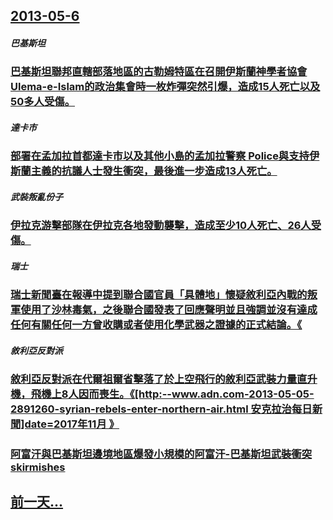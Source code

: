 ## [2013-05-6](/zh/news/2013/05/6/index.md)

##### 巴基斯坦
### [ 巴基斯坦聯邦直轄部落地區的古勒姆特區在召開伊斯蘭神學者協會 Ulema-e-Islam的政治集會時一枚炸彈突然引爆，造成15人死亡以及50多人受傷。](/zh/news/2013/05/6/巴基斯坦聯邦直轄部落地區的古勒姆特區在召開伊斯蘭神學者協會-Ulema-e-Islam的政治集會時一枚炸彈突然引爆-造.md)
##### 達卡市
### [ 部署在孟加拉首都達卡市以及其他小島的孟加拉警察 Police與支持伊斯蘭主義的抗議人士發生衝突，最後進一步造成13人死亡。](/zh/news/2013/05/6/部署在孟加拉首都達卡市以及其他小島的孟加拉警察-Police與支持伊斯蘭主義的抗議人士發生衝突-最後進一步造成13人死.md)
##### 武裝叛亂份子
### [ 伊拉克游擊部隊在伊拉克各地發動襲擊，造成至少10人死亡、26人受傷。](/zh/news/2013/05/6/伊拉克游擊部隊在伊拉克各地發動襲擊-造成至少10人死亡-26人受傷.md)
##### 瑞士
### [ 瑞士新聞臺在報導中提到聯合國官員「具體地」懷疑敘利亞內戰的叛軍使用了沙林毒氣，之後聯合國發表了回應聲明並且強調並沒有達成任何有關任何一方曾收購或者使用化學武器之證據的正式結論。《](/zh/news/2013/05/6/瑞士新聞臺在報導中提到聯合國官員-具體地-懷疑敘利亞內戰的叛軍使用了沙林毒氣-之後聯合國發表了回應聲明並且強調並沒有達.md)
##### 敘利亞反對派
### [ 敘利亞反對派在代爾祖爾省擊落了於上空飛行的敘利亞武裝力量直升機，飛機上8人因而喪生。《[http:--www.adn.com-2013-05-05-2891260-syrian-rebels-enter-northern-air.html 安克拉治每日新聞]date=2017年11月 》](/zh/news/2013/05/6/敘利亞反對派在代爾祖爾省擊落了於上空飛行的敘利亞武裝力量直升機-飛機上8人因而喪生-http-wwwadn.md)
##### 
### [ 阿富汗與巴基斯坦邊境地區爆發小規模的阿富汗-巴基斯坦武裝衝突 skirmishes](/zh/news/2013/05/6/阿富汗與巴基斯坦邊境地區爆發小規模的阿富汗-巴基斯坦武裝衝突-skirmishes.md)
## [前一天...](/zh/news/2013/04/29/index.md)


